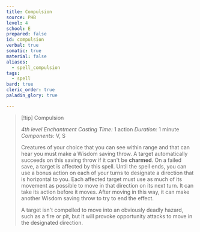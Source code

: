 ```yaml
---
title: Compulsion
source: PHB
level: 4
school: E
prepared: false
id: compulsion
verbal: true
somatic: true
material: false
aliases:
  - spell_compulsion
tags:
  - spell
bard: true
cleric_order: true
paladin_glory: true

---
```

>[!tip] Compulsion
>
> *4th level Enchantment*
> *Casting Time:* 1 action
> *Duration:* 1 minute
> *Components:* V, S
>
>Creatures of your choice that you can see within range and that can hear you must make a Wisdom saving throw. A target automatically succeeds on this saving throw if it can't be **charmed**. On a failed save, a target is affected by this spell. Until the spell ends, you can use a bonus action on each of your turns to designate a direction that is horizontal to you. Each affected target must use as much of its movement as possible to move in that direction on its next turn. It can take its action before it moves. After moving in this way, it can make another Wisdom saving throw to try to end the effect.
>
>A target isn't compelled to move into an obviously deadly hazard, such as a fire or pit, but it will provoke opportunity attacks to move in the designated direction.
>

